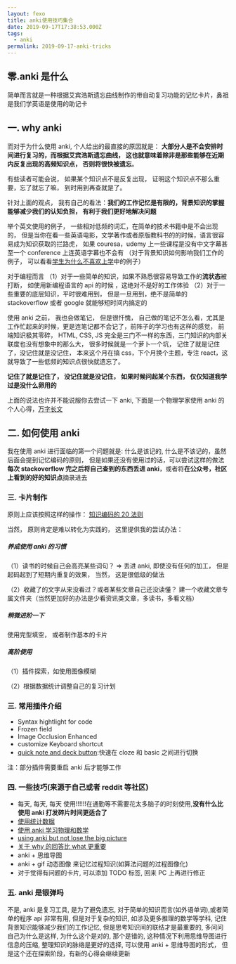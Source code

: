 ```yaml
---
layout: fexo
title: anki使用技巧集合
date: 2019-09-17T17:38:53.000Z
tags:
  - anki
permalink: 2019-09-17-anki-tricks
---
```


## 零.anki 是什么

简单而言就是一种根据艾宾浩斯遗忘曲线制作的带自动复习功能的记忆卡片，鼻祖是我们学英语是使用的助记卡

## 一. why anki

而对于为什么使用 anki, 个人给出的最直接的原因就是： **大部分人是不会安排时间进行复习的，而根据艾宾浩斯遗忘曲线， 这也就意味着除非是那些能够在近期内反复出现的高频知识点， 否则将很快被遗忘**。

有些读者可能会说， 如果某个知识点不是反复出现， 证明这个知识点不那么重要，忘了就忘了嘛， 到时用到再查就是了。

针对上面的观点， 我有自己的看法：**我们的工作记忆是有限的，背景知识的掌握能够减少我们的认知负担， 有利于我们更好地解决问题**

举个英文使用的例子， 一些相对低频的词汇，在简单的技术书籍中是不会出现的， 但是当你在看一些英语电影，文学著作或者原版教科书的的时候，语言很容易成为知识获取的拦路虎， 如果 couresa，udemy 上一些课程是没有中文字幕甚至一个 conference 上连英语字幕也不会有 （对于背景知识如何影响我们工作的例子， 可以看看[学生为什么不喜欢上学](https://book.douban.com/subject/4864832/)中的例子）

对于编程而言
（1）对于一些简单的知识，如果不熟悉很容易导致工作的**流状态**被打断， 如使用新编程语言的 api 的时候 ，这绝对不是好的工作体验
（2）对于一些重要的底层知识，平时很难用到， 但是一旦用到，绝不是简单的 stackoverflow 或者 google 就能够短时间内搞定的

使用 anki 之前， 我也会做笔记， 但是很忏愧， 自己做的笔记不怎么看，尤其是工作忙起来的时候，更是连笔记都不会记了，前阵子的学习也有这样的感觉， 前端知识极其零碎， HTML, CSS, JS 完全是三门不一样的东西，三门知识的内部关联度也没有想象中的那么大， 很多时候就是一个萝卜一个坑， 记住了就是记住了，没记住就是没记住， 本来这个月在搞 css，下个月换个主题，专注 react，这就导致了一些低频的知识点很快就遗忘了。

**记住了就是记住了， 没记住就是没记住， 如果时候问起某个东西， 仅仅知道我学过是没什么卵用的**

上面的说法也许并不能说服你去尝试一下 anki, 下面是一个物理学家使用 anki 的个人心得，[万字长文](http://augmentingcognition.com/ltm.html)

## 二. 如何使用 anki

我在使用 anki 进行面临的第一个问题就是: 什么是该记的, 什么是不该记的，虽然后面会提到记忆编码的原则， 但是如果还没有使用过的话，可以尝试这样的做法**每次 stackoverflow 完之后将自己查到的东西丢进 anki**，或者将**在公众号，社区上看到的好的知识点**摘录进去

### 三. 卡片制作

原则上应该按照这样的操作： [知识编码的 20 法则](https://www.supermemo.com/en/archives1990-2015/articles/20rules)

当然， 原则肯定是难以转化为实践的， 这里提供我的尝试办法：

##### 养成使用 anki 的习惯

（1）读书的时候自己会高亮某些词句？ => 丢进 anki, 即使没有任何的加工， 但是起码起到了短期内重复的效果， 当然， 这是很低级的做法

（2）收藏了的文字从来没看过？或者某些文章自己还没读懂？ 建一个收藏文章专属文件夹（当然更加好的办法是少看资讯类文章，多读书，多看文档）

##### 稍微进阶一下

使用完型填空， 或者制作基本的卡片

##### 高阶使用

（1）插件探索，如使用图像模糊

（2）根据数据统计调整自己的复习计划

### 三. 常用插件介绍

- Syntax hightlight for code
- Frozen field
- Image Occlusion Enhanced
- customize Keyboard shortcut
- [quick note and deck button](https://ankiweb.net/shared/info/1331140127):快速在 cloze 和 basic 之间进行切换

注：部分插件需要重启 anki 后才能够工作

### 四. 一些技巧(来源于自己或者 reddit 等社区)

- 每天, 每天, 每天 使用!!!!!!在通勤等不需要花太多脑子的时刻使用,**没有什么比使用 anki 打发碎片时间更适合了**
- [使用统计数据](https://www.youtube.com/watch?v=_qaG1aCWApo)
- [使用 anki 学习物理和数学](https://www.reddit.com/r/Anki/comments/d4ojin/advice_on_how_to_study_for_physics_with_anki/)
- [using anki but not lose the big picture](https://www.reddit.com/r/Anki/comments/6fucpt/how_do_i_maintain_the_big_picture_of_knowledge/)
- [关于 why 的回答比 what 更重要](https://rs.io/anki-tips/)
- anki + 思维导图
- anki + gif 动态图像 来记忆过程知识(如算法问题的过程图像化)
- 对于觉得有问题的卡片, 可以添加 TODO 标签, 回来 PC 上再进行修正

### 五. anki 是银弹吗

不是, anki 是复习工具, 是为了避免遗忘, 对于简单的知识而言(如外语单词),或者简单的程序 api 非常有用, 但是对于复杂的知识, 如涉及更多推理的数学等学科, 记住背景知识能够减少我们的工作记忆, 但是思考知识间的联结才是最重要的, 多问问自己为什么是这样, 为什么这个是对的, 那个是错的, 这种情况下利用思维导图进行信息的压缩, 整理知识的脉络是更好的选择, 可以使用 anki + 思维导图的形式， 但是这个还在探索阶段，有新的心得会继续更新
